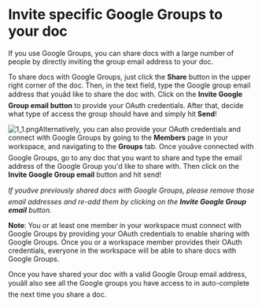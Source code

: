**Invite specific Google Groups to your doc**
=============================================


If you use Google Groups, you can share docs with a large number of people by directly inviting the group email address to your doc.



To share docs with Google Groups, just click the **Share** button in the upper right corner of the doc. Then, in the text field, type the Google group email address that youâd like to share the doc with. Click on the **Invite Google Group email button** to provide your OAuth credentials. After that, decide what type of access the group should have and simply hit **Send**!


  



![1_1.png](https://coda.intercom-attachments-7.com/i/o/758625203/8b4704ca9c75b3577bd090ae/upload_11704493323389361454)Alternatively, you can also provide your OAuth credentials and connect with Google Groups by going to the **Members** page in your workspace, and navigating to the **Groups** tab. Once youâve connected with Google Groups, go to any doc that you want to share and type the email address of the Google Group you'd like to share with. Then click on the **Invite Google Group email** button and hit send!



*If youâve previously shared docs with Google Groups, please remove those email addresses and re-add them by clicking on the **Invite Google Group email** button.*  




**Note**: You or at least one member in your workspace must connect with Google Groups by providing your OAuth credentials to enable sharing with Google Groups. Once you or a workspace member provides their OAuth credentials, everyone in the workspace will be able to share docs with Google Groups.


Once you have shared your doc with a valid Google Group email address, youâll also see all the Google groups you have access to in auto-complete the next time you share a doc.